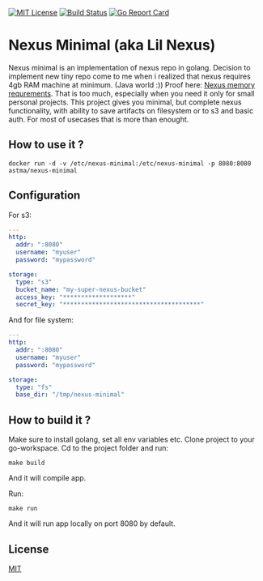 [![MIT License][license-image]][license-url]
[![Build Status](https://travis-ci.org/Atsman/nexus-minimal.svg?branch=master)](https://travis-ci.org/Atsman/nexus-minimal)
[![Go Report Card](https://goreportcard.com/badge/github.com/Atsman/nexus-minimal)](https://goreportcard.com/report/github.com/Atsman/nexus-minimal)

# Nexus Minimal (aka Lil Nexus)

Nexus minimal is an implementation of nexus repo in golang. Decision to implement new tiny repo come to me when i realized that nexus requires 4gb RAM machine at minimum. (Java world :)) Proof here: [Nexus memory requrements](https://help.sonatype.com/display/NXRM3/System+Requirements#SystemRequirements-Memory). That is too much, especially when you need it only for small personal projects. This project gives you minimal, but complete nexus functionality, with ability to save artifacts on filesystem or to s3 and basic auth. For most of usecases that is more than enought.

## How to use it ?

```
docker run -d -v /etc/nexus-minimal:/etc/nexus-minimal -p 8080:8080 astma/nexus-minimal
```

## Configuration 

For s3:
```yml
---
http:
  addr: ":8080"
  username: "myuser"
  password: "mypassword"

storage:
  type: "s3"
  bucket_name: "my-super-nexus-bucket"
  access_key: "*******************"
  secret_key: "**************************************"
```

And for file system:
```yml
---
http:
  addr: ":8080"
  username: "myuser"
  password: "mypassword"

storage:
  type: "fs"
  base_dir: "/tmp/nexus-minimal"
```

## How to build it ?

Make sure to install golang, set all env variables etc.
Clone project to your go-workspace.
Cd to the project folder and run:

```
make build
```

And it will compile app.

Run:

```
make run
```

And it will run app locally on port 8080 by default.

## License

[MIT](LICENSE)

[license-url]: LICENSE

[license-image]: https://img.shields.io/github/license/mashape/apistatus.svg

[capture]: capture.png
